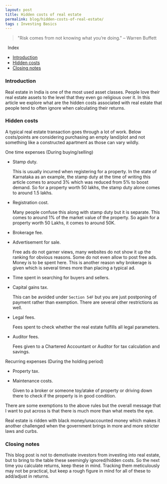 ```yaml
---
layout: post
title: Hidden costs of real estate
permalink: blog/hidden-costs-of-real-estate/
tags : Investing Basics
---
```


> <i class="fas fa-building fa-lg"></i>
> 
> "Risk comes from not knowing what you’re doing." – Warren Buffett

<i class="fa fa-list-ul fa-lg">&nbsp;</i> Index

- [Introduction](#Introduction)
- [Hidden costs](#HiddenCosts)
- [Closing notes](#ClosingNotes)

<h3><b><a name = "Introduction" class="inter-header">Introduction</a></b></h3>

Real estate in India is one of the most used asset classes. People love their real estate assets to the level that they even go religious over it. In this article we explore what are the hidden costs associated with real estate that people tend to often ignore when calculating their returns.

<h3><b><a name = "HiddenCosts" class="inter-header">Hidden costs</a></b></h3>

A typical real estate transaction goes through a lot of work. Below costs/points are considering purchasing an empty land/plot and not something like a constructed apartment as those can vary wildly.

One time expenses (During buying/selling)

- Stamp duty. 

  This is usually incurred when registering for a property. In the state of Karnataka as an example, the stamp duty at the time of writing this article comes to around 3% which was reduced from 5% to boost demand. So for a property worth 50 lakhs, the stamp duty alone comes to around 1.5 lakhs.

- Registration cost.
  
  Many people confuse this along with stamp duty but it is separate. This comes to around 1% of the market value of the property. So again for a property worth 50 Lakhs, it comes to around 50K.    

- Brokerage fee.

- Advertisement for sale.

  Free ads do not garner views, many websites do not show it up the ranking for obvious reasons. Some do not even allow to post free ads. Money is to be spent here. This is another reason why brokerage is given which is several times more than placing a typical ad.

- Time spent in searching for buyers and sellers.

- Capital gains tax.

  This can be avoided under `Section 54F` but you are just postponing of payment rather than exemption. There are several other restrictions as well.

- Legal fees.
  
  Fees spent to check whether the real estate fulfills all legal parameters.

- Auditor fees.

  Fees given to a Chartered Accountant or Auditor for tax calculation and savings.

Recurring expenses (During the holding period)

- Property tax.

- Maintenance costs.
 
  Given to a broker or someone toy/atake of property or driving down there to check if the property is in good condition. 

There are some exemptions to the above rules but the overall message that I want to put across is that there is much more than what meets the eye.

Real estate is ridden with black money/unaccounted money which makes it another challenged when the government brings in more and more stricter laws and curbs. 

<h3><b><a name = "ClosingNotes" class="inter-header">Closing notes</a></b></h3>

This blog post is not to demotivate investors from investing into real estate, but to bring to the table these seemingly ignored/hidden costs. So the next time you calculate returns, keep these in mind. Tracking them meticulously may not be practical, but keep a rough figure in mind for all of these to add/adjust in returns. 

